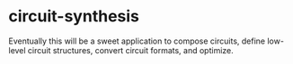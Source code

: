 circuit-synthesis
=================

Eventually this will be a sweet application to compose circuits, define
low-level circuit structures, convert circuit formats, and optimize.
